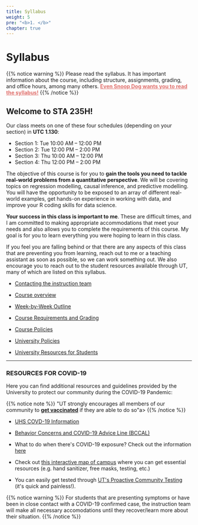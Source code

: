 ```yaml
---
title: Syllabus
weight: 5
pre: "<b>1. </b>"
chapter: true
---
```


# Syllabus

{{% notice warning %}}
Please read the syllabus. It has important information about the course, including structure, assignments, grading, and office hours, among many others. <b><a href="https://www.cameo.com/v/5f2b392a0299b100202e624a?utm_campaign=video_share_to_copy" style="color: #e0706c">Even Snoop Dog wants you to read the syllabus!</a></b>
{{% /notice %}}


## Welcome to STA 235H!

Our class meets on one of these four schedules (depending on your section) in **UTC 1.130**: 

- Section 1: Tue 10:00 AM – 12:00 PM
- Section 2: Tue 12:00 PM – 2:00 PM
- Section 3: Thu 10:00 AM – 12:00 PM
- Section 4: Thu 12:00 PM – 2:00 PM

The objective of this course is for you to **gain the tools you need to tackle real-world problems from a quantitative perspective**. We will be covering topics on regression modelling, causal inference, and predictive modelling. You will have the opportunity to be exposed to an array of different real-world examples, get hands-on experience in working with data, and improve your R coding skills for data science. 

**Your success in this class is important to me**. These are difficult times, and I am committed to making appropriate accommodations that meet your needs and also allows you to complete the requirements of this course. My goal is for you to learn everything you were hoping to learn in this class.

If you feel you are falling behind or that there are any aspects of this class that are preventing you from learning, reach out to me or a teaching assistant as soon as possible, so we can work something out. We also encourage you to reach out to the student resources available through UT, many of which are listed on this syllabus.


- [Contacting the instruction team](https://sta235.netlify.app/syllabus/contact)

- [Course overview](https://sta235.netlify.app/syllabus/overview)

- [Week-by-Week Outline](https://sta235.netlify.app/syllabus/outline)

- [Course Requirements and Grading](https://sta235.netlify.app/syllabus/grading)

- [Course Policies](https://sta235.netlify.app/syllabus/course_policies)

- [University Policies](https://sta235.netlify.app/syllabus/university_policies)

- [University Resources for Students](https://sta235.netlify.app/syllabus/resources)


---

### **RESOURCES FOR COVID-19**

Here you can find additional resources and guidelines provided by the University to protect our community during the COVID-19 Pandemic:

{{% notice note %}}
<a align="center">"UT strongly encourages all members of our community to **[get vaccinated](https://t.e2ma.net/click/7zhfmf/nwp3gbo/3w0c1bb)** if they are able to do so"</a>a>
{{% /notice %}}

- [UHS COVD-19 Information](https://healthyhorns.utexas.edu/coronavirus.html)

- [Behavior Concerns and COVID-19 Advice Line (BCCAL)](https://safety.utexas.edu/behavior-concerns-advice-line)

- What to do when there's COVID-19 exposure? Check out the information [here](https://healthyhorns.utexas.edu/coronavirus_exposure_action_chart.html)

- Check out [this interactive map of campus](https://trecs.maps.arcgis.com/apps/webappviewer/index.html?id=ea2c74553a09450ebaa4e0093a1d3ef2) where you can get essential resources (e.g. hand sanitizer, free masks, testing, etc.)

- You can easily get tested through [UT's Proactive Community Testing](https://www.healthyhorns.utexas.edu/coronavirus_proactive_testing.html) (it's quick and painless!).

{{% notice warning %}}
For students that are presenting symptoms or have been in close contact with a COVID-19 confirmed case, the instruction team will make all necessary accomodations until they recover/learn more about their situation.
{{% /notice %}}